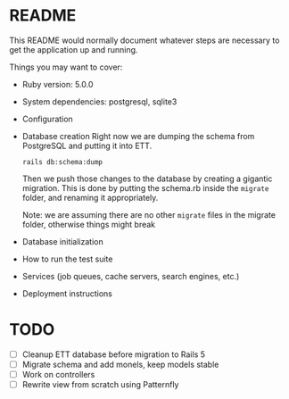 # README

This README would normally document whatever steps are necessary to get the application up and running.

Things you may want to cover:

- Ruby version: 5.0.0

- System dependencies: postgresql, sqlite3

- Configuration

- Database creation Right now we are dumping the schema from PostgreSQL and putting it into ETT.

  ```
  rails db:schema:dump
  ```

  Then we push those changes to the database by creating a gigantic migration. This is done by putting the schema.rb inside the `migrate` folder, and renaming it appropriately.

  Note: we are assuming there are no other `migrate` files in the migrate folder, otherwise things might break

- Database initialization

- How to run the test suite

- Services (job queues, cache servers, search engines, etc.)

- Deployment instructions

# TODO

- [ ] Cleanup ETT database before migration to Rails 5
- [ ] Migrate schema and add monels, keep models stable
- [ ] Work on controllers
- [ ] Rewrite view from scratch using Patternfly
